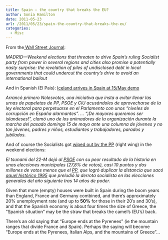 ```yaml
---
title: Spain – the country that breaks the EU?
author: Sonia Hamilton
date: 2011-05-23
url: /2011/05/23/spain-the-country-that-breaks-the-eu/
categories:
  - Misc
---
```

From the[ Wall Street Journal][1]:

*MADRID—Weekend elections that threaten to drive Spain&#8217;s ruling Socialist party from power in several regions and cities also promise a potentially nasty surprise: the revelation of piles of undisclosed debt in local governments that could undercut the country&#8217;s drive to avoid an international bailout*

And in Spanish (El Pais): [Iceland arrives in Spain at 15/May demo][2]

*Arrancó primero Nolesvotes, una iniciativa que insta a evitar llenar las urnas de papeletas de PP, PSOE y CiU acusándoles de aprovecharse de la ley electoral para perpetuarse en el Parlamento con unos &#8220;niveles de corrupción en España alarmantes&#8221;. &#8230; &#8220;¡De mayores queremos ser islandeses!&#8221;, clamó uno de los animadores de la organización durante la marcha del pasado domingo 15 de mayo ante una columna de jóvenes y no tan jóvenes, padres y niños, estudiantes y trabajadores, parados y jubilados.*

And of course the Socialists got [wiped out by the PP][3] (right wing) in the weekend elections:

*El tsunami del 22-M dejó al <a href="http://www.psoe.es/" target="_blank">PSOE</a> con su peor resultado de la historia en unas elecciones municipales (27,8% de votos), casi 10 puntos y dos millones de votos menos que el <a href="http://www.pp.es/" target="_blank">PP,</a> que logró duplicar la distancia que sacó <a href="http://www.elpais.com/articulo/espana/PP/vaticina/salto/22-M/1995/ano/mayor/diferencia/elpepinac/20110503elpepinac_17/Tes" target="_blank">aquel histórico 1995</a> que preludió la derrota socialista en las elecciones generales del año siguiente tras 14 años de poder.*

Given that more (empty) houses were built in Spain during the boom years than England, France and Germany combined, and there&#8217;s approximately 20% unemployment rate (and up to **50%** for those in their 20&#8217;s and 30&#8217;s), and that the Spanish economy is about four times the size of Greece, the &#8220;Spanish situation&#8221; may be the straw that breaks the camel&#8217;s (EU&#8217;s) back.

There&#8217;s an old saying that &#8220;Europe ends at the Pyrenees&#8221; (ie the mountain ranges that divide France and Spain). Perhaps the saying will become &#8220;Europe ends at the Pyrenees, Italian Alps, and the mountains of Greece&#8221;&#8230;

 [1]: http://online.wsj.com/article/SB10001424052748704281504576331280001740702.html
 [2]: http://www.elpais.com/articulo/espana/sabados/Islandia/llegaron/15M/elpepuesp/20110517elpepunac_38/Tes
 [3]: http://politica.elpais.com/politica/2011/05/23/actualidad/1306111218_562041.html
